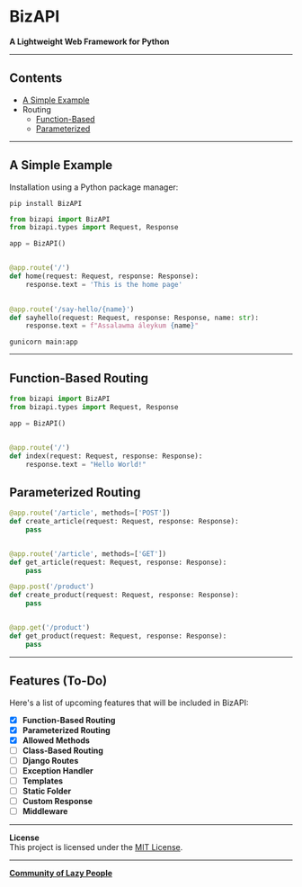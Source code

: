 # BizAPI
**A Lightweight Web Framework for Python**

---

## Contents

  * [A Simple Example](#a-simple-example)
  * Routing
    * [Function-Based](#function-based-routing)
    * [Parameterized](#parameterized-routing)

---

## A Simple Example

Installation using a Python package manager:
```
pip install BizAPI
```

````python
from bizapi import BizAPI
from bizapi.types import Request, Response

app = BizAPI()


@app.route('/')
def home(request: Request, response: Response):
    response.text = 'This is the home page'

    
@app.route('/say-hello/{name}')
def sayhello(request: Request, response: Response, name: str):
    response.text = f"Assalawma áleykum {name}"
````
````shell
gunicorn main:app
````

---

## Function-Based Routing
```python
from bizapi import BizAPI
from bizapi.types import Request, Response

app = BizAPI()


@app.route('/')
def index(request: Request, response: Response):
    response.text = "Hello World!"
```

## Parameterized Routing
```python
@app.route('/article', methods=['POST'])
def create_article(request: Request, response: Response):
    pass


@app.route('/article', methods=['GET'])
def get_article(request: Request, response: Response):
    pass
```
```python
@app.post('/product')
def create_product(request: Request, response: Response):
    pass


@app.get('/product')
def get_product(request: Request, response: Response):
    pass
```

---

## Features (To-Do)
Here's a list of upcoming features that will be included in BizAPI:

 - [X] **Function-Based Routing**
 - [X] **Parameterized Routing**
 - [X] **Allowed Methods**
 - [ ] **Class-Based Routing**
 - [ ] **Django Routes**
 - [ ] **Exception Handler**
 - [ ] **Templates**
 - [ ] **Static Folder**
 - [ ] **Custom Response**
 - [ ] **Middleware**  

---

**License**  
This project is licensed under the [MIT License](https://opensource.org/license/mit).

---
[**Community of Lazy People**](https://t.me/judaerinshek)